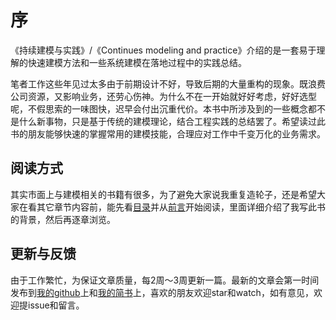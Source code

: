 # 序

《持续建模与实践》/《Continues modeling and practice》介绍的是一套易于理解的快速建模方法和一些系统建模在落地过程中的实践总结。

笔者工作这些年见过太多由于前期设计不好，导致后期的大量重构的现象。既浪费公司资源，又影响业务，还劳心伤神。为什么不在一开始就好好考虑，好好选型呢，不假思索的一味图快，迟早会付出沉重代价。本书中所涉及到的一些概念都不是什么新事物，只是基于传统的建模理论，结合工程实践的总结罢了。希望读过此书的朋友能够快速的掌握常用的建模技能，合理应对工作中千变万化的业务需求。

## 阅读方式

其实市面上与建模相关的书籍有很多，为了避免大家说我重复造轮子，还是希望大家在看其它章节内容前，能先看[目录](https://github.com/GrantZheng/Continuous-modeling-and-practice/blob/master/SUMMARY.md)并从[前言](https://github.com/GrantZheng/Continuous-modeling-and-practice/blob/master/qian-yan.md)开始阅读，里面详细介绍了我写此书的背景，然后再逐章浏览。

## 更新与反馈

由于工作繁忙，为保证文章质量，每2周～3周更新一篇。最新的文章会第一时间发布到[我的github](https://github.com/GrantZheng/Continuous-modeling-and-practice)上和[我的简书](https://www.jianshu.com/nb/38489958)上，喜欢的朋友欢迎star和watch，如有意见，欢迎提issue和留言。







